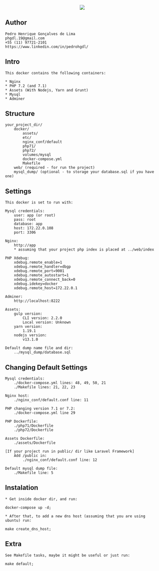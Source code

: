 <p align="center"><img src="https://upload.wikimedia.org/wikipedia/commons/thumb/4/4e/Docker_%28container_engine%29_logo.svg/1280px-Docker_%28container_engine%29_logo.svg.png"></p>

## Author
	Pedro Henrique Gonçalves de Lima
	phgdl.19@gmail.com
	+55 (11) 97721-2101
	https://www.linkedin.com/in/pedrohgdl/

## Intro
	This docker contains the following containers:

	* Nginx
	* PHP 7.2 (and 7.1)
	* Assets (With Nodejs, Yarn and Grunt)
	* Mysql
	* Adminer

## Structure

	your_project_dir/
		docker/
			assets/
			etc/
			nginx_conf/default
			php71/
			php72/
			volumes/mysql
			docker-compose.yml
			Makefile
		web/ (required - for run the project)
		mysql_dump/ (optional - to storage your database.sql if you have one)

## Settings
	
	This docker is set to run with:

	Mysql credentials:
		user: app (or root)
		pass: root
		database: app
		host: 172.22.0.108
		port: 3306

	Nginx:
		http://app
		* assuming that your project php index is placed at ../web/index

	PHP Xdebug:
		xdebug.remote_enable=1
		xdebug.remote_handler=dbgp
		xdebug.remote_port=9001
		xdebug.remote_autostart=1
		xdebug.remote_connect_back=0
		xdebug.idekey=docker
		xdebug.remote_host=172.22.0.1

	Adminer:
		http://localhost:8222

	Assets:
		gulp version: 
			CLI version: 2.2.0
			Local version: Unknown
		yarn version:
			1.19.1
		nodejs version:
			v13.1.0

	Default dump name file and dir:
		../mysql_dump/database.sql


## Changing Default Settings

	Mysql credentials: 
		./docker-compose.yml lines: 48, 49, 50, 21
		./Makefile lines: 21, 22, 23

	Nginx host:
		./nginx_conf/default.conf line: 11

	PHP changing version 7.1 or 7.2:
		./docker-compose.yml line 29

	PHP Dockerfile:
		./php71/Dockerfile
		./php72/Dockerfile

	Assets Dockerfile:
		./assets/Dockerfile

	[If your project run in public/ dir like Laravel Framework]
		Add /public in:
			./nginx_conf/default.conf line: 12

	Default mysql dump file:
		./Makefile line: 5

## Instalation

	* Get inside docker dir, and run:

	docker-compose up -d;

	* After that, to add a new dns host (assuming that you are using ubuntu) run:

	make create_dns_host;
	
## Extra

	See Makefile tasks, maybe it might be useful or just run:

	make default;	
